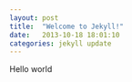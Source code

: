 ```yaml
---
layout: post
title:  "Welcome to Jekyll!"
date:   2013-10-18 18:01:10
categories: jekyll update
---
```

Hello world
